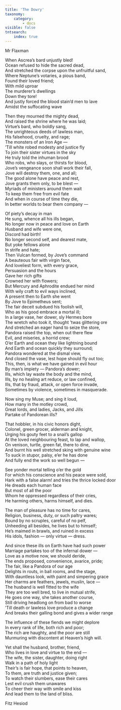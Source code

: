 ```yaml
---
title: 'The Dowry'
taxonomy:
    category:
        - docs
visible: false
tntsearch:
    index: true
---
```


<div class="author">Mr Flaxman</div>

When Ascrea’s bard unjustly bled!  
Ocean refused to hide the sacred dead,  
And stretched the corpse upon the unfruitful sand,  
Where Neptune’s votaries, a pious band,  
Found their loved friend;  
With mild uproar  
The murderer’s dwellings  
Down they tore!  
And justly forced the blood stain’d men to lave  
Amidst the suffocating wave  
  
Then they mourned the mighty dead,  
And raised the shrine where he was laid;  
Virtue’s bard, who boldly sang,  
The unrighteous deeds of lawless man,  
His falsehood, cruelty, and rage;  
The monsters of an Iron Age —   
’Till white robed modesty and justice fly  
To join their sister virtues in the sky  
He truly told the inhuman brood  
Who robs, who slays, or thirsts for blood,  
Jove’s vengeance soon shall work their fall,  
Jove will destroy them, one, and all;  
The good alone have peace and rest,  
Jove grants them only, to be blest —  
Myriads of ministers around them wait  
To keep them free from evil fate  
And when in course of time they die,  
In better worlds to bear them company —  
  
Of piety’s decay in man  
He sung, whence all his ills began,  
No longer now in peace and love on Earth  
Husband and wife were one,  
Discord had birth!  
No longer second self, and dearest mate,  
But yoke fellows alone  
In strife and hate;  
Then Vulcan formed, by Jove’s command  
A beauteous fair with virgin face,  
And loveliest form, with every grace,  
Persuasion and the hours  
Gave her rich gifts  
Crowned her with flowers;  
But Mercury and Aphrodite endued her mind  
With wily craft to evil ways inclined,  
A present then to Earth she went  
By Jove to Epimetheus sent;  
The fair deceit subdued his foolish will,  
Who as his good embrace a mortal ill;  
In a large vase, her dower, sly Hermes bore  
The wretch who took it, thought ’twas glittering ore  
And stretched an eager hand to seize the store,  
Pandora raised the top, when out there flew  
Evil, and miseries, a horrid crew;  
O’er Earth and ocean they like lightning bound  
And Earth and ocean quickly they surround;  
Pandora wondered at the dismal view,  
And closed the vase, lest hope should fly out too;  
This, then, is what we have gained in evil hour  
By man’s impiety — Pandora’s dower;  
Ills, which lay waste the body and the mind,  
Ills, by no healing art reduce, or law confined,  
Ills, that by fraud, attack, or open force invade,  
Sometimes by violence, sometimes in masquerade.  
  
Now sing my Muse; and sing it loud,  
How many in the motley crowd,  
Great lords, and ladies, Jacks, and Jills  
Partake of Pandorean ills?  
  
That hobbler, in his civic honors dight,  
Colonel, green grocer, alderman and knight,  
Urging his gouty feet to a snail’s gallop  
At the loved neighbouring feast, to lap and wallop,  
On venison, turtle, green fat, there to dine,  
And burnt his well stretched sking with genuine wine  
To suck in stupor, palsy, e’er he has done  
And fully end the work so well begun —  
  
See yonder mortal telling o’er the gold  
For which his conscience and his peace were sold,  
Hark with a false alarm! and tries the thrice locked door  
He dreads each human face  
But most of all the poor  
Whom he oppressed regardless of their cries,  
He harming others, harms himself, and dies.  
  
The man of pleasure has no time for cares,  
Religion, business, duty, or such paltry wares;  
Bound by no scruples, careful of no pelf,  
Unheeding all besides, he lives but to himself;  
He’s maimed in brawls, and ruined in excess  
His idols, fashion — only virtue — dress.  
  
And since these ills on Earth have had such power  
Marriage partakes too of the infernal dower —  
Love as a motive now, we should deride,  
The ends proposed, convenience, avarice, pride;  
The fair, like a Pandora of our age  
Delights in routs, in ball rooms, and the stage,  
With dauntless look, with paint and simpering grace  
Her charms are feathers, jewels, muslin, lace —  
The husband is well fitted to the wife  
They are too well bred, to live in mutual strife,  
He goes one way, she takes another course,  
Still driving headlong on from bad to worse  
’Till death or lawless love produce a change  
And breaks their galling bond and gives a wider range  

The influence of these fiends we might deplore  
In every rank of life, both rich and poor;  
The rich are haughty, and the poor are still  
Murmuring with discontent at Heaven’s high will.  
  
Yet shall the husband, brother, friend,  
Who lives in love and virtue to the end —  
The wife, the sister, daughter, doing right  
Walk in a path of holy light  
Their’s is fair hope, that points to heaven,  
To them, are truth and justice given;  
To watch their slumbers, ease their cares  
Lest evil crush them unawares  
To cheer their way with smile and kiss  
And lead them to the land of bliss.  
  
Fitz Hesiod